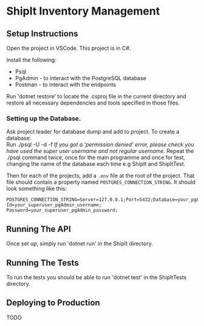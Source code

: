 # ShipIt Inventory Management

## Setup Instructions
Open the project in VSCode. This project is in C#.

Install the following:

- Psql 
- PgAdmin - to interact with the PostgreSQL database
- Postman - to interact with the endpoints 

Run 'dotnet restore' to locate the .csproj file in the current directory and restore all necessary dependencies and tools specified in those files.

### Setting up the Database.
Ask project leader for database dump and add to project.
To create a database:  
    Run ./psql -U <username of a super user> -d <database name> -f <path of the database dump file>
        *If you got a 'permission denied' error, please check you have used the super user username and not regular username.*
Repeat the ./psql command twice, once for the main programme and once for test, changing the name of the database each time e.g ShipIt and ShipItTest.

Then for each of the projects, add a `.env` file at the root of the project.
That file should contain a property named `POSTGRES_CONNECTION_STRING`.
It should look something like this:
```
POSTGRES_CONNECTION_STRING=Server=127.0.0.1;Port=5432;Database=your_pgAdmin_database_name;User Id=your_superuser_pgAdmin_username; Password=your_superuser_pgAdmin_password;
```

## Running The API
Once set up, simply run 'dotnet run' in the ShipIt directory.

## Running The Tests
To run the tests you should be able to run 'dotnet test' in the ShipItTests directory.

## Deploying to Production
TODO
